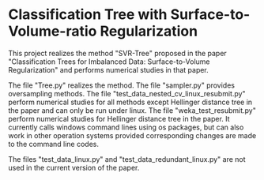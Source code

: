 # Classification Tree with Surface-to-Volume-ratio Regularization

This project realizes the method "SVR-Tree" proposed in the paper "Classification Trees for Imbalanced Data: 
Surface-to-Volume Regularization" and performs numerical studies in that paper.

The file "Tree.py" realizes the method. The file "sampler.py" provides oversampling methods. 
The file "test_data_nested_cv_linux_resubmit.py" perform numerical studies for all methods except Hellinger distance tree in the paper and can only be run under linux.
The file "weka_test_resubmit.py" perform numerical studies for Hellinger distance tree in the paper. It currently calls windows command lines using os packages, but can also work in other operation systems provided corresponding changes are made to the command line codes.

The files "test_data_linux.py" and "test_data_redundant_linux.py" are not used in the current version of the paper.

